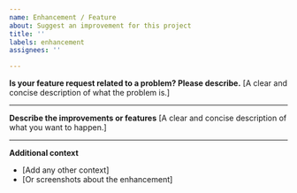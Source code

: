 ```yaml
---
name: Enhancement / Feature
about: Suggest an improvement for this project
title: ''
labels: enhancement
assignees: ''

---
```


**Is your feature request related to a problem? Please describe.**
[A clear and concise description of what the problem is.]

---
**Describe the improvements or features**
[A clear and concise description of what you want to happen.]

---
**Additional context**
- [Add any other context]
- [Or screenshots about the enhancement]
